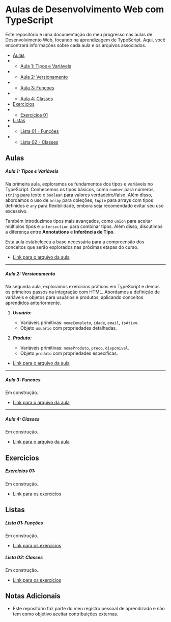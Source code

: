 # Aulas de Desenvolvimento Web com TypeScript

Este repositório é uma documentação do meu progresso nas aulas de Desenvolvimento Web, focando na aprendizagem de TypeScript. Aqui, você encontrará informações sobre cada aula e os arquivos associados.
- [Aulas](#Aulas)
- - [Aula 1: Tipos e Variáveis](#aula-1-tipos-e-vari%C3%A1veis)
- - [Aula 2: Versionamento](#aula-2-versionamento)
- - [Aula 3: Funcoes](#aula-3-funcoes)
- - [Aula 4: Classes](#aula-4-classes)
- [Exercicios](#Exercicios)
- - [Exercícios 01](##exercícios-01)
- [Listas](#Listas)
- - [Lista 01 - Funções](#lista-01-funções)
- - [Lista 02 - Classes](#lista-02-classes)

## Aulas

 ##### Aula 1: Tipos e Variáveis
 
   Na primeira aula, exploramos os fundamentos dos tipos e variáveis no TypeScript. Conhecemos os tipos básicos, como `number` para números, `string` para texto e `boolean` para valores verdadeiro/falso. Além disso, abordamos o uso de `array` para coleções, `tuple` para arrays com tipos definidos e `any` para flexibilidade, embora seja recomendado evitar seu uso excessivo.

Também introduzimos tipos mais avançados, como `union` para aceitar múltiplos tipos e `intersection` para combinar tipos. Além disso, discutimos a diferença entre **Annotations** e **Inferência de Tipo**.

Esta aula estabeleceu a base necessária para a compreensão dos conceitos que serão explorados nas próximas etapas do curso.
   - [Link para o arquivo da aula](https://github.com/nandoant/Aulas_de_WEB/tree/main/Aula_1_Tipos_Variaveis)
---
##### Aula 2: Versionamento
 
   Na segunda aula, exploramos exercícios práticos em TypeScript e demos os primeiros passos na integração com HTML. Abordamos a definição de variáveis e objetos para usuários e produtos, aplicando conceitos aprendidos anteriormente.

1.  ***Usuário:***
    
    -   Variáveis primitivas: `nomeCompleto`, `idade`, `email`, `isAtivo`.
    -   Objeto `usuario` com propriedades detalhadas.
2.  ***Produto:***
    
    -   Variáveis primitivas: `nomeProduto`, `preco`, `disponivel`.
    -   Objeto `produto` com propriedades específicas.
   - [Link para o arquivo da aula](https://github.com/nandoant/Aulas_de_WEB/tree/main/Aula_2_Versionamento)
---
 #####  Aula 3: Funcoes
 
  Em construção..
   - [Link para o arquivo da aula](https://github.com/nandoant/Aulas_de_WEB/tree/main/Aula_3_Funcoes)
   - ---
 ##### Aula 4: Classes
 
  Em construção..
   - [Link para o arquivo da aula](https://github.com/nandoant/Aulas_de_WEB/tree/main/Aula_4_Classes)
## Exercicios
#####  Exercícios 01: 

Em construção..
   - [Link para os exercícios](https://github.com/nandoant/Aulas_de_WEB/blob/main/Exercicios01_CPF/src/index.ts)
## Listas
##### Lista 01: Funções

Em construção..
- [Link para os exercícios](https://github.com/nandoant/Aulas_de_WEB/blob/main/Lista01_Fun%C3%A7%C3%B5es/src/index.ts)
 
##### Lista 02: Classes

Em construção..
- [Link para os exercícios](https://github.com/nandoant/Aulas_de_WEB/blob/main/Lista02_Classes/src/index.ts)
## Notas Adicionais

- Este repositório faz parte do meu registro pessoal de aprendizado e não tem como objetivo aceitar contribuições externas.

